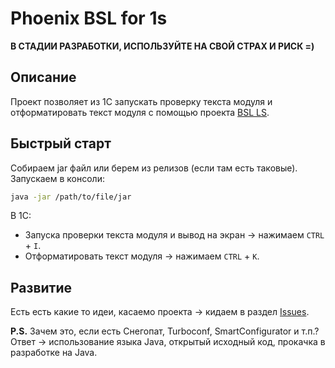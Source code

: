 # Phoenix BSL for 1s

**В СТАДИИ РАЗРАБОТКИ, ИСПОЛЬЗУЙТЕ НА СВОЙ СТРАХ И РИСК =)**

## Описание

Проект позволяет из 1С запускать проверку текста модуля и отформатировать текст модуля 
с помощью проекта [BSL LS](https://github.com/1c-syntax/bsl-language-server).

## Быстрый старт

Собираем jar файл или берем из релизов (если там есть таковые). Запускаем в консоли:
```bash
java -jar /path/to/file/jar
```

В 1С:
* Запуска проверки текста модуля и вывод на экран -> нажимаем `CTRL` + `I`.
* Отформатировать текст модуля -> нажимаем `CTRL` + `K`.

## Развитие
Есть есть какие то идеи, касаемо проекта -> кидаем в раздел 
[Issues](https://github.com/otymko/phoenixbsl/issues).


**P.S.** Зачем это, если есть Снегопат, Turboconf, SmartConfigurator и т.п.? 
Ответ -> использование языка Java, открытый исходный код, прокачка в разработке на Java.
